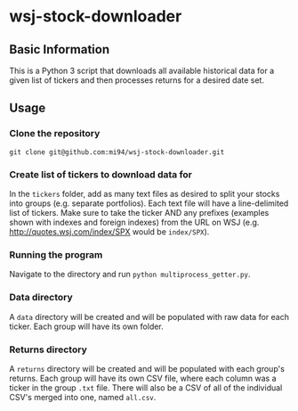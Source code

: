 # wsj-stock-downloader

## Basic Information

This is a Python 3 script that downloads all available historical data for a given list of tickers and then processes returns for a desired date set.

## Usage

### Clone the repository

`git clone git@github.com:mi94/wsj-stock-downloader.git`

### Create list of tickers to download data for
In the `tickers` folder, add as many text files as desired to split your stocks into groups (e.g. separate portfolios). Each text file will have a line-delimited list of tickers. Make sure to take the ticker AND any prefixes (examples shown with indexes and foreign indexes) from the URL on WSJ (e.g. http://quotes.wsj.com/index/SPX would be `index/SPX`).

### Running the program
Navigate to the directory and run `python multiprocess_getter.py`.

### Data directory
A `data` directory will be created and will be populated with raw data for each ticker. Each group will have its own folder.

### Returns directory
A `returns` directory will be created and will be populated with each group's returns. Each group will have its own CSV file, where each column was a ticker in the group `.txt` file. There will also be a CSV of all of the individual CSV's merged into one, named `all.csv`.
